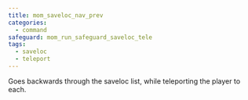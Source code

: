 ```yaml
---
title: mom_saveloc_nav_prev
categories:
  - command
safeguard: mom_run_safeguard_saveloc_tele
tags:
  - saveloc
  - teleport
---
```


Goes backwards through the saveloc list, while teleporting the player to each.
